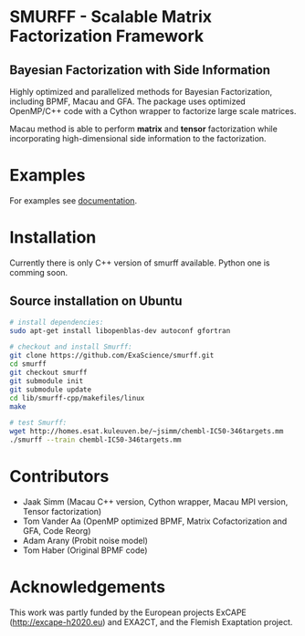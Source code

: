# SMURFF - Scalable Matrix Factorization Framework
## Bayesian Factorization with Side Information

Highly optimized and parallelized methods for Bayesian Factorization, including BPMF, Macau and GFA.
The package uses optimized OpenMP/C++ code with a Cython wrapper to factorize large scale matrices.

Macau method is able to perform **matrix** and **tensor** factorization while incorporating high-dimensional side information to the factorization.

# Examples
For examples see [documentation](http://macau.readthedocs.io/en/latest/source/examples.html).

# Installation
Currently there is only C++ version of smurff available. Python one is comming soon.

## Source installation on Ubuntu
```bash
# install dependencies:
sudo apt-get install libopenblas-dev autoconf gfortran

# checkout and install Smurff:
git clone https://github.com/ExaScience/smurff.git
cd smurff
git checkout smurff
git submodule init
git submodule update
cd lib/smurff-cpp/makefiles/linux
make

# test Smurff:
wget http://homes.esat.kuleuven.be/~jsimm/chembl-IC50-346targets.mm
./smurff --train chembl-IC50-346targets.mm
```

# Contributors
- Jaak Simm (Macau C++ version, Cython wrapper, Macau MPI version, Tensor factorization)
- Tom Vander Aa (OpenMP optimized BPMF, Matrix Cofactorization and GFA, Code Reorg)
- Adam Arany (Probit noise model)
- Tom Haber (Original BPMF code)

# Acknowledgements
This work was partly funded by the European projects ExCAPE (http://excape-h2020.eu) and
EXA2CT, and the Flemish Exaptation project.

